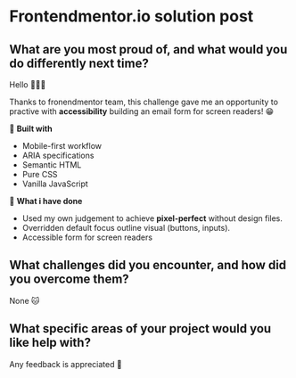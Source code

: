 # Frontendmentor.io solution post

## What are you most proud of, and what would you do differently next time?

Hello 👋👋👋

Thanks to fronendmentor team, this challenge gave me an opportunity to practive with **accessibility** building an email form for screen readers! 😁

🚀 **Built with**

- Mobile-first workflow
- ARIA specifications
- Semantic HTML
- Pure CSS
- Vanilla JavaScript

🐲 **What i have done**

- Used my own judgement to achieve **pixel-perfect** without design files.
- Overridden default focus outline visual (buttons, inputs).
- Accessible form for screen readers

## What challenges did you encounter, and how did you overcome them?

None 🐱

## What specific areas of your project would you like help with?

Any feedback is appreciated 🙏
